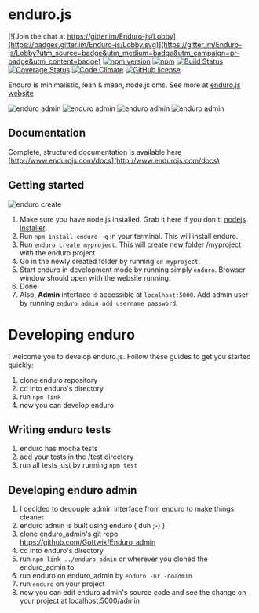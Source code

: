 # enduro.js

[![Join the chat at https://gitter.im/Enduro-js/Lobby](https://badges.gitter.im/Enduro-js/Lobby.svg)](https://gitter.im/Enduro-js/Lobby?utm_source=badge&utm_medium=badge&utm_campaign=pr-badge&utm_content=badge)
[![npm version](https://badge.fury.io/js/enduro.svg)](https://badge.fury.io/js/enduro)
[![npm](https://img.shields.io/npm/dm/enduro.svg?maxAge=2592000)](https://www.npmjs.com/package/enduro)
[![Build Status](https://travis-ci.org/Gottwik/Enduro.svg?branch=master)](https://travis-ci.org/Gottwik/Enduro)
[![Coverage Status](https://coveralls.io/repos/github/Gottwik/Enduro/badge.svg?branch=master)](https://coveralls.io/github/Gottwik/Enduro?branch=master)
[![Code Climate](https://codeclimate.com/github/Gottwik/Enduro/badges/gpa.svg)](https://codeclimate.com/github/Gottwik/Enduro)
[![GitHub license](https://img.shields.io/badge/license-MIT-blue.svg)](https://raw.githubusercontent.com/Gottwik/Enduro/master/License.md)


Enduro is minimalistic, lean & mean, node.js cms. See more at [enduro.js website](http://www.endurojs.com/)

![enduro admin](http://i.imgur.com/3TdMJlY.jpg)
![enduro admin](http://i.imgur.com/4PHp7me.jpg)
![enduro admin](http://i.imgur.com/4OheTyl.jpg)
![enduro admin](http://i.imgur.com/0IpLtzU.jpg)

## Documentation
Complete, structured documentation is available here [http://www.endurojs.com/docs](http://www.endurojs.com/docs)

## Getting started

![enduro create](http://i.imgur.com/DtxhA7z.gif)

1. Make sure you have node.js installed. Grab it here if you don't: [nodejs installer](https://nodejs.org/en/download/).
1. Run `npm install enduro -g` in your terminal. This will install enduro.
1. Run `enduro create myproject`. This will create new folder /myproject with the enduro project
1. Go in the newly created folder by running `cd myproject`.
1. Start enduro in development mode by running simply `enduro`. Browser window should open with the website running.
1. Done!
2. Also, **Admin** interface is accessible at `localhost:5000`. Add admin user by running `enduro admin add username password`.

# Developing enduro
I welcome you to develop enduro.js. Follow these guides to get you started quickly:

1. clone enduro repository
2. cd into enduro's directory
3. run `npm link`
4. now you can develop enduro


## Writing enduro tests
1. enduro has mocha tests
2. add your tests in the /test directory
2. run all tests just by running `npm test`

## Developing enduro admin
1. I decided to decouple admin interface from enduro to make things cleaner
2. enduro admin is built using enduro ( duh ;-) )
2. clone enduro_admin's git repo: https://github.com/Gottwik/Enduro_admin
3. cd into enduro's directory
4. run `npm link ../enduro_admin` or wherever you cloned the enduro_admin to
5. run enduro on enduro_admin by `enduro -nr -noadmin`
6. run `enduro` on your project
7. now you can edit enduro admin's source code and see the change on your project at localhost:5000/admin
